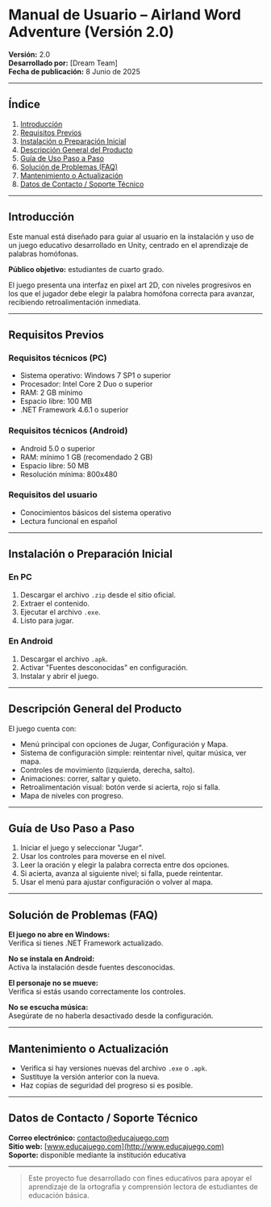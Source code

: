 # Manual de Usuario – Airland Word Adventure (Versión 2.0)

**Versión:** 2.0  
**Desarrollado por:** [Dream Team]  
**Fecha de publicación:** 8 Junio de 2025

---

## Índice

1. [Introducción](#introducción)  
2. [Requisitos Previos](#requisitos-previos)  
3. [Instalación o Preparación Inicial](#instalación-o-preparación-inicial)  
4. [Descripción General del Producto](#descripción-general-del-producto)  
5. [Guía de Uso Paso a Paso](#guía-de-uso-paso-a-paso)  
6. [Solución de Problemas (FAQ)](#solución-de-problemas-faq)  
7. [Mantenimiento o Actualización](#mantenimiento-o-actualización)  
8. [Datos de Contacto / Soporte Técnico](#datos-de-contacto--soporte-técnico)

---

## Introducción

Este manual está diseñado para guiar al usuario en la instalación y uso de un juego educativo desarrollado en Unity, centrado en el aprendizaje de palabras homófonas.  

**Público objetivo:** estudiantes de cuarto grado.  

El juego presenta una interfaz en pixel art 2D, con niveles progresivos en los que el jugador debe elegir la palabra homófona correcta para avanzar, recibiendo retroalimentación inmediata.

---

## Requisitos Previos

### Requisitos técnicos (PC)
- Sistema operativo: Windows 7 SP1 o superior  
- Procesador: Intel Core 2 Duo o superior  
- RAM: 2 GB mínimo  
- Espacio libre: 100 MB  
- .NET Framework 4.6.1 o superior  

### Requisitos técnicos (Android)
- Android 5.0 o superior  
- RAM: mínimo 1 GB (recomendado 2 GB)  
- Espacio libre: 50 MB  
- Resolución mínima: 800x480  

### Requisitos del usuario
- Conocimientos básicos del sistema operativo  
- Lectura funcional en español

---

## Instalación o Preparación Inicial

### En PC
1. Descargar el archivo `.zip` desde el sitio oficial.  
2. Extraer el contenido.  
3. Ejecutar el archivo `.exe`.  
4. Listo para jugar.

### En Android
1. Descargar el archivo `.apk`.  
2. Activar "Fuentes desconocidas" en configuración.  
3. Instalar y abrir el juego.

---

## Descripción General del Producto

El juego cuenta con:
- Menú principal con opciones de Jugar, Configuración y Mapa.  
- Sistema de configuración simple: reintentar nivel, quitar música, ver mapa.  
- Controles de movimiento (izquierda, derecha, salto).  
- Animaciones: correr, saltar y quieto.  
- Retroalimentación visual: botón verde si acierta, rojo si falla.  
- Mapa de niveles con progreso.

---

## Guía de Uso Paso a Paso

1. Iniciar el juego y seleccionar "Jugar".  
2. Usar los controles para moverse en el nivel.  
3. Leer la oración y elegir la palabra correcta entre dos opciones.  
4. Si acierta, avanza al siguiente nivel; si falla, puede reintentar.  
5. Usar el menú para ajustar configuración o volver al mapa.

---

## Solución de Problemas (FAQ)

**El juego no abre en Windows:**  
Verifica si tienes .NET Framework actualizado.

**No se instala en Android:**  
Activa la instalación desde fuentes desconocidas.

**El personaje no se mueve:**  
Verifica si estás usando correctamente los controles.

**No se escucha música:**  
Asegúrate de no haberla desactivado desde la configuración.

---

## Mantenimiento o Actualización

- Verifica si hay versiones nuevas del archivo `.exe` o `.apk`.  
- Sustituye la versión anterior con la nueva.  
- Haz copias de seguridad del progreso si es posible.

---

## Datos de Contacto / Soporte Técnico

**Correo electrónico:** contacto@educajuego.com  
**Sitio web:** [www.educajuego.com](http://www.educajuego.com)  
**Soporte:** disponible mediante la institución educativa

---

> Este proyecto fue desarrollado con fines educativos para apoyar el aprendizaje de la ortografía y comprensión lectora de estudiantes de educación básica.
